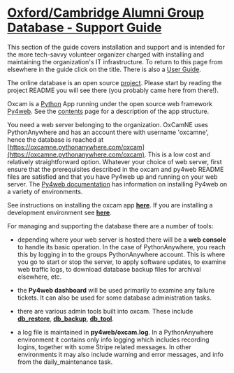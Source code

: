 # [Oxford/Cambridge Alumni Group Database - Support Guide](index.md)

This section of the guide covers installation and support and is intended for the more tech-savvy volunteer organizer charged with installing and maintaining the organization's IT infrastructure. To return to this page from elsewhere in the guide click on the title. There is also a [User Guide](index.md).

The online database is an open source [project](https://github.com/oxcamne/oxcam). Please start by reading the project README you will see there (you probably came here from there!).

 Oxcam is a [Python](https://www.python.org) App running under the open source web framework [Py4web](https://github.com/web2py/py4web). See the [contents](contents.md) page for a description of the app structure.

You need a web server belonging to the organization. OxCamNE uses PythonAnywhere and has an account there with username 'oxcamne', hence the database is reached at [https://oxcamne.pythonanywhere.com/oxcam](https://oxcamne.pythonanywhere.com/oxcam). This is a low cost and relatively straightforward option. Whatever your choice of web server, first ensure that the prerequisites described in the oxcam and py4web README files are satisfied and that you have Py4web up and running on your web server. The [Py4web documentation](https://py4web.com/_documentation) has information on installing Py4web on a variety of environments.

See instructions on installing the oxcam app [**here**](install). If you are installing a development environment see [**here**](development_install.md).

For managing and supporting the database there are a number of tools:

- depending where your web server is hosted there will be a **web console** to handle its basic operation. In the case of PythonAnywhere, you reach this by logging in to the groups PythonAnywhere account. This is where you go to start or stop the server, to apply software updates, to examine web traffic logs, to download database backup files for archival elsewhere, etc.

- the **Py4web dashboard** will be used primarily to examine any failure tickets. It can also be used for some database administration tasks.

- there are various admin tools built into oxcam. These include [**db_restore**](db_restore.md), [**db_backup**](db_backup.md), [**db_tool**](db_tool.md).

- a log file is maintained in **py4web/oxcam.log**. In a PythonAnywhere environment it contains only info logging which includes recording logins, together with some Stripe related messages. In other environments it may also include warning and error messages, and info from the daily_maintenance task.
